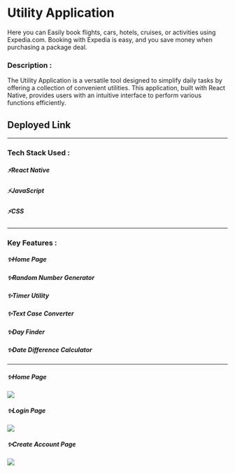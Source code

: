 
 <h1>Utility Application</h1>
 Here you can Easily book flights, cars, hotels, cruises, or activities using Expedia.com. Booking with Expedia is easy, and you save money when purchasing a package deal.

 <h3>Description :</h3>
 The Utility Application is a versatile tool designed to simplify daily tasks by offering a collection of convenient utilities. This application, built with React Native, provides users with an intuitive
 interface to perform various functions efficiently.

<h2>Deployed Link</h2>
 
 ---

<h3>Tech Stack Used :</h3>
<h5>⚡React Native</h5>
<h5>⚡JavaScript</h5>
<h5>⚡CSS</h5>

---

<h3> Key Features :</h3>
<h5>✨Home Page </h5>
<h5>✨Random Number Generator </h5>
<h5>✨Timer Utility </h5>
<h5>✨Text Case Converter </h5>
<h5>✨Day Finder </h5>
<h5>✨Date Difference Calculator</h5>

---

<!-- <h3>Some Glimps of Project :</h3>
![Screenshot (15)](https://user-images.githubusercontent.com/107463246/221794878-d5f6b182-d6b0-4a17-9111-02d168693f9f.png)
![Screenshot (16)](https://user-images.githubusercontent.com/107463246/221794940-83902a3f-9ac5-4b23-a264-109fe510ea1e.png)
![Screenshot (17)](https://user-images.githubusercontent.com/107463246/221794999-74a55c0d-720c-41ae-9ac4-97c1e685c944.png)


 -->


<h5>✨Home Page</h5>
<img src="https://user-images.githubusercontent.com/107463246/221794878-d5f6b182-d6b0-4a17-9111-02d168693f9f.png"/>

<h5>✨Login Page</h5>
<img src="https://user-images.githubusercontent.com/107463246/221794940-83902a3f-9ac5-4b23-a264-109fe510ea1e.png"/>

<h5>✨Create Account Page</h5>
<img src="https://user-images.githubusercontent.com/107463246/221794999-74a55c0d-720c-41ae-9ac4-97c1e685c944.png"/>



